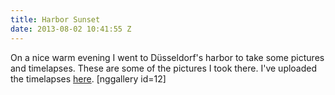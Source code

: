 ```yaml
---
title: Harbor Sunset
date: 2013-08-02 10:41:55 Z
---
```


On a nice warm evening I went to Düsseldorf's harbor to take some pictures and timelapses. These are some of the pictures I took there. I've uploaded the timelapses [here](http://leolabs.org/blog/videos/habor-sunset/ "Habor Sunset"). [nggallery id=12]